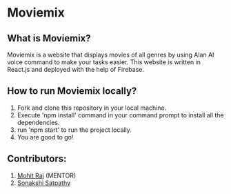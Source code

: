 # Moviemix

## What is Moviemix?
Moviemix is a website that displays movies of all
genres by using Alan AI voice command to make your tasks easier. This
website is written in React.js and deployed with the help of Firebase.

## How to run Moviemix locally?
1. Fork and clone this repository in your local machine.
2. Execute 'npm install' command in your command prompt to install all the dependencies.
3. run 'npm start' to run the project locally.
4. You are good to go!


## Contributors:
1. [Mohit Raj]( https://github.com/mohit355) (MENTOR)
2. [Sonakshi Satpathy]( https://github.com/Sonakshi1901 )
